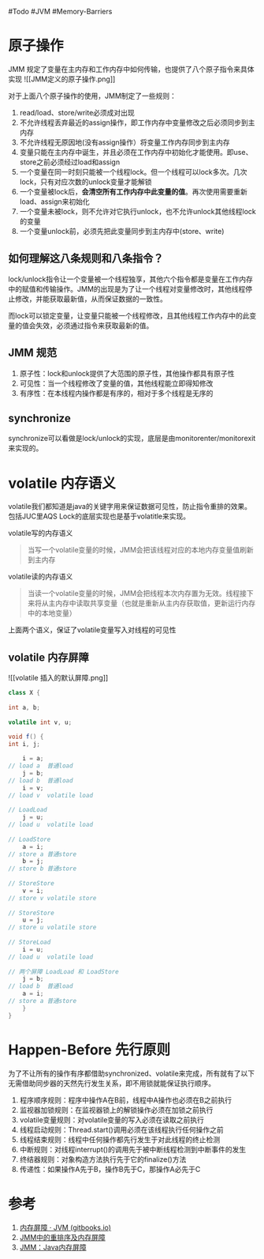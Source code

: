 #Todo #JVM #Memory-Barriers

# 原子操作
JMM 规定了变量在主内存和工作内存中如何传输，也提供了八个原子指令来具体实现
![[JMM定义的原子操作.png]]

对于上面八个原子操作的使用，JMM制定了一些规则：

1.  read/load、store/write必须成对出现
2.  不允许线程丢弃最近的assign操作，即工作内存中变量修改之后必须同步到主内存
3.  不允许线程无原因地(没有assign操作）将变量工作内存同步到主内存
4.  变量只能在主内存中诞生，并且必须在工作内存中初始化才能使用。即use、store之前必须经过load和assign
5.  一个变量在同一时刻只能被一个线程lock。但一个线程可以lock多次。几次lock，只有对应次数的unlock变量才能解锁
6.  一个变量被lock后，**会清空所有工作内存中此变量的值**。再次使用需要重新load、assign来初始化
7.  一个变量未被lock，则不允许对它执行unlock，也不允许unlock其他线程lock的变量
8.  一个变量unlock前，必须先把此变量同步到主内存中(store、write)

## 如何理解这八条规则和八条指令？

lock/unlock指令让一个变量被一个线程独享，其他六个指令都是变量在工作内存中的赋值和传输操作。JMM的出现是为了让一个线程对变量修改时，其他线程停止修改，并能获取最新值，从而保证数据的一致性。

而lock可以锁定变量，让变量只能被一个线程修改，且其他线程工作内存中的此变量的值会失效，必须通过指令来获取最新的值。

## JMM 规范
1.  原子性：lock和unlock提供了大范围的原子性，其他操作都具有原子性
2.  可见性：当一个线程修改了变量的值，其他线程能立即得知修改
3.  有序性：在本线程内操作都是有序的，相对于多个线程是无序的


## synchronize
synchronize可以看做是lock/unlock的实现，底层是由monitorenter/monitorexit来实现的。


# volatile 内存语义
volatile我们都知道是java的关键字用来保证数据可见性，防止指令重排的效果。包括JUC里AQS Lock的底层实现也是基于volatitle来实现。

volatile写的内存语义

> 当写一个volatile变量的时候，JMM会把该线程对应的本地内存变量值刷新到主内存

volatile读的内存语义

> 当读一个volatile变量的时候，JMM会把线程本次内存置为无效。线程接下来将从主内存中读取共享变量（也就是重新从主内存获取值，更新运行内存中的本地变量）

上面两个语义，保证了volatile变量写入对线程的可见性

## volatile 内存屏障

![[volatile 插入的默认屏障.png]]

```java
class X {
    
int a, b;
    
volatile int v, u;
    
void f() {     
int i, j;

    i = a;
// load a  普通load
    j = b;
// load b  普通load
    i = v;
// load v  volatile load
        
// LoadLoad
    j = u;
// load u  volatile load
        
// LoadStore
    a = i;
// store a 普通store  
    b = j;
// store b 普通store
        
// StoreStore
    v = i;
// store v volatile store
        
// StoreStore
    u = j;
// store u volatile store
        
// StoreLoad
    i = u;
// load u  volatile load
        
// 两个屏障 LoadLoad 和 LoadStore
    j = b;
// load b  普通load
    a = i;
// store a 普通store
    }
}
```


# Happen-Before 先行原则

为了不让所有的操作有序都借助synchronized、volatile来完成，所有就有了以下无需借助同步器的天然先行发生关系，即不用锁就能保证执行顺序。

1.  程序顺序规则：程序中操作A在B前，线程中A操作也必须在B之前执行
2.  监视器加锁规则：在监视器锁上的解锁操作必须在加锁之前执行
3.  volatile变量规则：对volatile变量的写入必须在读取之前执行
4.  线程启动规则：Thread.start()调用必须在该线程执行任何操作之前
5.  线程结束规则：线程中任何操作都先行发生于对此线程的终止检测
6.  中断规则：对线程interrupt()的调用先于被中断线程检测到中断事件的发生
7.  终结器规则：对象构造方法执行先于它的finalize()方法
8.  传递性：如果操作A先于B，操作B先于C，那操作A必先于C



# 参考
1. [内存屏障 · JVM (gitbooks.io)](https://luoyoubao.gitbooks.io/jvm/content/javanei-cun-mo-xing/nei-cun-ping-zhang.html)
2. [JMM中的重排序及内存屏障](https://www.cnblogs.com/wuqinglong/p/9947786.html)
3. [JMM：Java内存屏障](https://juejin.cn/post/7031188400061284359)
